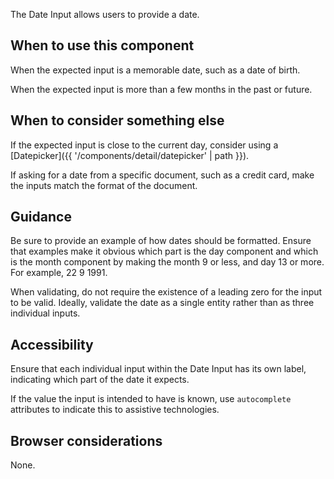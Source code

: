 The Date Input allows users to provide a date.

## When to use this component

When the expected input is a memorable date, such as a date of birth.

When the expected input is more than a few months in the past or future.

## When to consider something else

If the expected input is close to the current day, consider using a [Datepicker]({{ '/components/detail/datepicker' | path }}).

If asking for a date from a specific document, such as a credit card, make the inputs match the format of the document.

## Guidance

Be sure to provide an example of how dates should be formatted. Ensure that examples make it obvious which part is the day component and which is the month component by making the month 9 or less, and day 13 or more. For example, 22 9 1991.

When validating, do not require the existence of a leading zero for the input to be valid. Ideally, validate the date as a single entity rather than as three individual inputs.

## Accessibility

Ensure that each individual input within the Date Input has its own label, indicating which part of the date it expects.

If the value the input is intended to have is known, use `autocomplete` attributes to indicate this to assistive technologies.

## Browser considerations

None.
